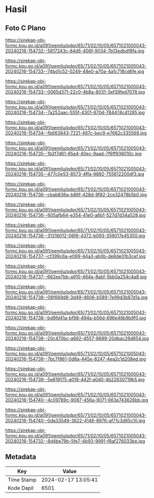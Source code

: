 # Hasil

## Foto C Plano

https://sirekap-obj-formc.kpu.go.id/a091/pemilu/pdpr/65/71/02/10/05/6571021005043-20240216-154732--5817243c-84d5-406f-9034-7b13edbdf8fa.jpg

https://sirekap-obj-formc.kpu.go.id/a091/pemilu/pdpr/65/71/02/10/05/6571021005043-20240216-154733--74bd1c52-0249-48e0-a70a-4a1c718cd6fe.jpg

https://sirekap-obj-formc.kpu.go.id/a091/pemilu/pdpr/65/71/02/10/05/6571021005043-20240216-154733--0065d371-22c0-4b8a-8031-3ef39fed7078.jpg

https://sirekap-obj-formc.kpu.go.id/a091/pemilu/pdpr/65/71/02/10/05/6571021005043-20240216-154734--7a252aac-555f-4301-870d-784474cd1285.jpg

https://sirekap-obj-formc.kpu.go.id/a091/pemilu/pdpr/65/71/02/10/05/6571021005043-20240216-154734--fb663843-7221-467c-bec9-e7662c335569.jpg

https://sirekap-obj-formc.kpu.go.id/a091/pemilu/pdpr/65/71/02/10/05/6571021005043-20240216-154735--1b2f7d61-85a4-40ec-9aad-7f6ff936010c.jpg

https://sirekap-obj-formc.kpu.go.id/a091/pemilu/pdpr/65/71/02/10/05/6571021005043-20240216-154735--477c0e53-8573-4ffa-9892-755612200df3.jpg

https://sirekap-obj-formc.kpu.go.id/a091/pemilu/pdpr/65/71/02/10/05/6571021005043-20240216-154736--cbab836a-b86f-428d-9f82-2ce32478b5b0.jpg

https://sirekap-obj-formc.kpu.go.id/a091/pemilu/pdpr/65/71/02/10/05/6571021005043-20240216-154736--605afb64-e354-41e0-a6b1-527d7d34a528.jpg

https://sirekap-obj-formc.kpu.go.id/a091/pemilu/pdpr/65/71/02/10/05/6571021005043-20240216-154736--31316012-06f6-4372-b093-359017e45350.jpg

https://sirekap-obj-formc.kpu.go.id/a091/pemilu/pdpr/65/71/02/10/05/6571021005043-20240216-154737--cf399c6a-e099-44a3-ab0b-de8de01b3cef.jpg

https://sirekap-obj-formc.kpu.go.id/a091/pemilu/pdpr/65/71/02/10/05/6571021005043-20240216-154737--662ee7bb-a910-464a-8abf-5bb0a254c4a8.jpg

https://sirekap-obj-formc.kpu.go.id/a091/pemilu/pdpr/65/71/02/10/05/6571021005043-20240216-154738--06f669d8-3d49-4606-b589-7e99d3b87d1a.jpg

https://sirekap-obj-formc.kpu.go.id/a091/pemilu/pdpr/65/71/02/10/05/6571021005043-20240216-154738--bd9fd41a-bf98-494a-b56d-696e48b9b9f0.jpg

https://sirekap-obj-formc.kpu.go.id/a091/pemilu/pdpr/65/71/02/10/05/6571021005043-20240216-154738--20c470bc-a692-4557-8699-20dbac26d654.jpg

https://sirekap-obj-formc.kpu.go.id/a091/pemilu/pdpr/65/71/02/10/05/6571021005043-20240216-154739--7bc7f861-0d8a-445e-8247-4ea2c1d208ed.jpg

https://sirekap-obj-formc.kpu.go.id/a091/pemilu/pdpr/65/71/02/10/05/6571021005043-20240216-154739--5e819175-a018-442f-a0d0-4b22630719b5.jpg

https://sirekap-obj-formc.kpu.go.id/a091/pemilu/pdpr/65/71/02/10/05/6571021005043-20240216-154740--4c09789c-9087-456a-9071-663e743626bb.jpg

https://sirekap-obj-formc.kpu.go.id/a091/pemilu/pdpr/65/71/02/10/05/6571021005043-20240216-154740--0da33549-3822-4146-8976-af71c3d65c10.jpg

https://sirekap-obj-formc.kpu.go.id/a091/pemilu/pdpr/65/71/02/10/05/6571021005043-20240216-154732--8d4be79b-5fe7-4b93-9991-f8af276033be.jpg


## Metadata

| Key        | Value               |
| ---------- | ------------------- |
| Time Stamp | 2024-02-17 13:05:41 |
| Kode Dapil | 6501                |



